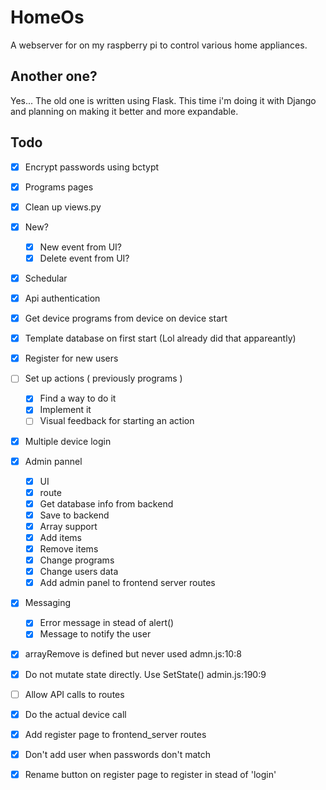 # HomeOs

A webserver for on my raspberry pi to control various home appliances.

## Another one?

Yes... The old one is written using Flask. This time i'm doing it with Django and planning on making it better and more expandable.

## Todo

- [X] Encrypt passwords using bctypt
- [X] Programs pages
- [X] Clean up views.py
- [X] New?
  - [X] New event from UI?
  - [X] Delete event from UI?

- [X] Schedular
- [X] Api authentication
- [X] Get device programs from device on device start
- [X] Template database on first start (Lol already did that appareantly)
- [X] Register for new users
- [ ] Set up actions ( previously programs )
  - [X] Find a way to do it
  - [X] Implement it
  - [ ] Visual feedback for starting an action
- [X] Multiple device login

- [X] Admin pannel
  - [X] UI
  - [X] route
  - [X] Get database info from backend
  - [X] Save to backend
  - [X] Array support
  - [X] Add items
  - [X] Remove items
  - [X] Change programs
  - [X] Change users data
  - [X] Add admin panel to frontend server routes

- [X] Messaging
  - [X] Error message in stead of alert()
  - [X] Message to notify the user

- [X] arrayRemove is defined but never used admn.js:10:8
- [X] Do not mutate state directly. Use SetState() admin.js:190:9
- [ ] Allow API calls to routes
- [X] Do the actual device call
- [X] Add register page to frontend_server routes
- [X] Don't add user when passwords don't match
- [X] Rename button on register page to register in stead of 'login'
